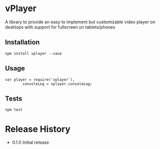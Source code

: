 vPlayer
========


A library to provide an easy to implement but customizable video player on desktops with support for fullscreen on tablets/phones



## Installation

	npm install vplayer --save

## Usage

	var player = require('vplayer'),
			consoleLog = vplayer.consoleLog;


## Tests

	npm test

# Release History

* 0.1.0 Initial release